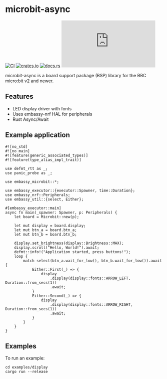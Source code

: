# microbit-async

[![CI](https://github.com/lulf/microbit-async/actions/workflows/ci.yaml/badge.svg)](https://github.com/lulf/microbit-async/actions/workflows/ci.yaml)
[![crates.io](https://img.shields.io/crates/v/microbit-async.svg)](https://crates.io/crates/microbit-async)
[![docs.rs](https://docs.rs/microbit-async/badge.svg)](https://docs.rs/microbit-async)
[![Matrix](https://img.shields.io/matrix/drogue-iot:matrix.org)](https://matrix.to/#/#drogue-iot:matrix.org)

microbit-async is a board support package (BSP) library for the BBC micro:bit v2 and newer.

## Features

* LED display driver with fonts
* Uses embassy-nrf HAL for peripherals
* Rust Async/Await


## Example application

```
#![no_std]
#![no_main]
#![feature(generic_associated_types)]
#![feature(type_alias_impl_trait)]

use defmt_rtt as _;
use panic_probe as _;

use embassy_microbit::*;

use embassy_executor::{executor::Spawner, time::Duration};
use embassy_nrf::Peripherals;
use embassy_util::{select, Either};

#[embassy_executor::main]
async fn main(_spawner: Spawner, p: Peripherals) {
    let board = Microbit::new(p);

    let mut display = board.display;
    let mut btn_a = board.btn_a;
    let mut btn_b = board.btn_b;

    display.set_brightness(display::Brightness::MAX);
    display.scroll("Hello, World!").await;
    defmt::info!("Application started, press buttons!");
    loop {
        match select(btn_a.wait_for_low(), btn_b.wait_for_low()).await {
            Either::First(_) => {
                display
                    .display(display::fonts::ARROW_LEFT, Duration::from_secs(1))
                    .await;
            }
            Either::Second(_) => {
                display
                    .display(display::fonts::ARROW_RIGHT, Duration::from_secs(1))
                    .await;
            }
        }
    }
}
```

## Examples

To run an example:

```
cd examples/display
cargo run --release
```

